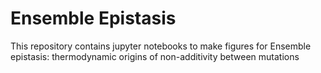 # Ensemble Epistasis

This repository contains jupyter notebooks to make figures for
Ensemble epistasis: thermodynamic origins of non-additivity between mutations

